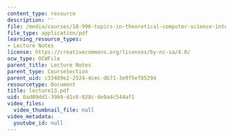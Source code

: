 ```yaml
---
content_type: resource
description: ''
file: /media/courses/18-996-topics-in-theoretical-computer-science-internet-research-problems-spring-2002/0ad09dd139b9d1c0928cde9a4c544af1_lecture13.pdf
file_type: application/pdf
learning_resource_types:
- Lecture Notes
license: https://creativecommons.org/licenses/by-nc-sa/4.0/
ocw_type: OCWFile
parent_title: Lecture Notes
parent_type: CourseSection
parent_uid: c33489e2-2524-4cec-db71-3e9f5ef8529d
resourcetype: Document
title: lecture13.pdf
uid: 0ad09dd1-39b9-d1c0-928c-de9a4c544af1
video_files:
  video_thumbnail_file: null
video_metadata:
  youtube_id: null
---
```

